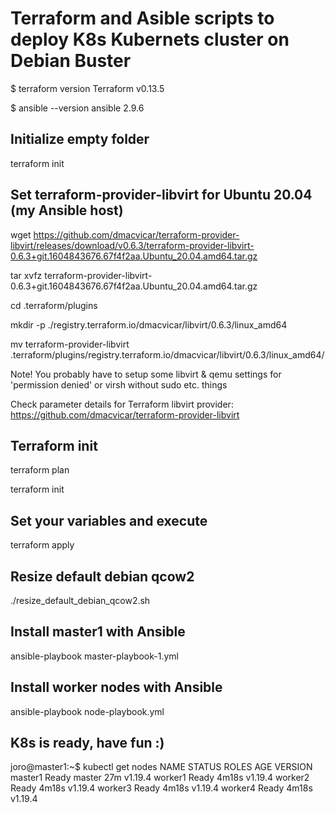 # Terraform and Asible scripts to deploy K8s Kubernets cluster on Debian Buster 

$ terraform version
Terraform v0.13.5

$ ansible --version
ansible 2.9.6

## Initialize empty folder
terraform init

## Set terraform-provider-libvirt for Ubuntu 20.04 (my Ansible host) 

wget https://github.com/dmacvicar/terraform-provider-libvirt/releases/download/v0.6.3/terraform-provider-libvirt-0.6.3+git.1604843676.67f4f2aa.Ubuntu_20.04.amd64.tar.gz

tar xvfz terraform-provider-libvirt-0.6.3+git.1604843676.67f4f2aa.Ubuntu_20.04.amd64.tar.gz

cd .terraform/plugins

mkdir -p ./registry.terraform.io/dmacvicar/libvirt/0.6.3/linux_amd64

mv terraform-provider-libvirt .terraform/plugins/registry.terraform.io/dmacvicar/libvirt/0.6.3/linux_amd64/

Note! You probably have to setup some libvirt & qemu settings for 'permission denied' or virsh without sudo etc. things

Check parameter details for Terraform libvirt provider: https://github.com/dmacvicar/terraform-provider-libvirt


## Terraform init

terraform plan 

terraform init

## Set your variables and execute

terraform apply

## Resize default debian qcow2

./resize_default_debian_qcow2.sh

## Install master1 with Ansible

ansible-playbook master-playbook-1.yml

## Install worker nodes with Ansible

ansible-playbook node-playbook.yml

## K8s is ready, have fun :)

joro@master1:~$ kubectl get nodes
NAME      STATUS   ROLES    AGE     VERSION
master1   Ready    master   27m     v1.19.4
worker1   Ready    <none>   4m18s   v1.19.4
worker2   Ready    <none>   4m18s   v1.19.4
worker3   Ready    <none>   4m18s   v1.19.4
worker4   Ready    <none>   4m18s   v1.19.4


